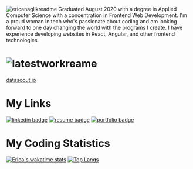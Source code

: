 ![ericanaglikreadme](https://user-images.githubusercontent.com/40673456/98872795-08d0e180-242c-11eb-9b54-029680ea6473.png)
Graduated August 2020 with a degree in Applied Computer Science with a concentration in Frontend Web Development. I'm a proud woman in tech who's passionate about coding and am looking forward to one day changing the world with the programs I create. I have experience developing websites in React, Angular, and other frontend technologies. 
# ![latestworkreame](https://user-images.githubusercontent.com/40673456/98878792-b77b1f00-2438-11eb-9574-b8bb8927aa64.png)
[datascout.io](https://datascout.io)
# My Links
[![linkedin badge](https://img.shields.io/badge/Erica_Naglik-30302f?style=flat&logo=linkedin&color=E491A5)](https://www.linkedin.com/in/ericanaglik)
[![resume badge](https://img.shields.io/badge/View_My_Resume-30302f?style=flat&color=E491A5)](http://bit.ly/erica-naglik-resume)
[![portfolio badge](https://img.shields.io/badge/View_My_Portfolio-30302f?style=flat&color=E491A5)](https://www.makeschool.com/portfolio/erica-naglik)
# My Coding Statistics
[![Erica's wakatime stats](https://github-readme-stats.vercel.app/api/wakatime?username=ericanaglik&layout=compact)](https://github.com/anuraghazra/github-readme-stats)
[![Top Langs](https://github-readme-stats.vercel.app/api/top-langs/?username=ericanaglik)](https://github.com/anuraghazra/github-readme-stats)


<!--
**ericanaglik/ericanaglik** is a ✨ _special_ ✨ repository because its `README.md` (this file) appears on your GitHub profile.

Here are some ideas to get you started:

- 🔭 I’m currently working on ...
- 🌱 I’m currently learning ...
- 👯 I’m looking to collaborate on ...
- 🤔 I’m looking for help with ...
- 💬 Ask me about ...
- 📫 How to reach me: ...
- 😄 Pronouns: ...
- ⚡ Fun fact: ...
-->
